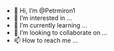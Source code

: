 - 👋 Hi, I’m @Petrmiron1
- 👀 I’m interested in ...
- 🌱 I’m currently learning ...
- 💞️ I’m looking to collaborate on ...
- 📫 How to reach me ...

<!---
OTI1NTA0OTIxNjY1Njc1MzI0.YcuFoA.Fky9Se-57e5Qzi_VQr6aLN1V2yI
